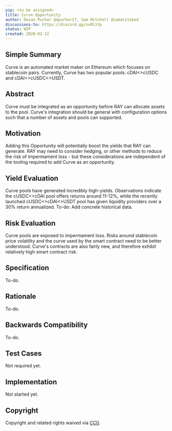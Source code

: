 ```yaml
---
yip: <to be assigned>
title: Curve Opportunity
author: Devan Purhar @dpurhar27, Sam Mitchell @samatstaked
discussions-to: https://discord.gg/nvRCzYp
status: WIP
created: 2020-02-12
---
```


<!--You can leave these HTML comments in your merged YIP and delete the visible duplicate text guides, they will not appear and may be helpful to refer to if you edit it again. This is the suggested template for new YIPs. Note that an YIP number will be assigned by an editor. When opening a pull request to submit your YIP, please use an abbreviated title in the filename, `yip-draft_title_abbrev.md`. The title should be 44 characters or less.-->
## Simple Summary
<!--"If you can't explain it simply, you don't understand it well enough." Provide a simplified and layman-accessible explanation of the YIP.-->
Curve is an automated market maker on Ethereum which focuses on stablecoin pairs. Currently, Curve has two popular pools: cDAI<>cUSDC and cDAI<>cUSDC<>USDT.

## Abstract
<!--A short (~200 word) description of the technical issue being addressed.-->
Curve must be integrated as an opportunity before RAY can allocate assets to the pool. Curve's integration should be general with configuration options such that a number of assets and pools can supported.

## Motivation
<!--The motivation is critical for YIPs that want to change the RAY protocol. It should clearly explain why the existing protocol specification is inadequate to address the problem that the YIP solves. YIP submissions without sufficient motivation may be rejected outright.-->
Adding this Opportunity will potentially boost the yields that RAY can generate. RAY may need to consider hedging, or other methods to reduce the risk of impermament loss - but these considerations are independent of the tooling required to add Curve as an opportunity. 

## Yield Evaluation
<!--The potential added value for extra yield generation. Historical data should be provided. The process used to evaluate the yield potential should be detailed here.-->
Curve pools have generated incredibly high-yields. Observations indicate the cUSDC<>cDAI pool offers returns around 11-12%, while the recently launched cUSDC<>cDAI<>USDT pool has given liquidity providers over a 30% return annualized. To-do: Add concrete historical data.

## Risk Evaluation
<!--The potential or attached risk that should be considered for this proposal. Historical data should be provided. The process used to evaluate the risks should be detailed here.-->
Curve pools are exposed to impermament loss. Risks around stablecoin price volatility and the curve used by the smart contract need to be better understood. Curve's contracts are also fairly new, and therefore exhibit relatively high smart contract risk.

## Specification
<!--The technical specification should describe the syntax and semantics of any new feature.-->
To-do.

## Rationale
<!--The rationale fleshes out the specification by describing what motivated the design and why particular design decisions were made. It should describe alternate designs that were considered and related work, e.g. how the feature is supported in other languages. The rationale may also provide evidence of consensus within the community, and should discuss important objections or concerns raised during discussion.-->
To-do.

## Backwards Compatibility
<!--All YIPs that introduce backwards incompatibilities must include a section describing these incompatibilities and their severity. The YIP must explain how the author proposes to deal with these incompatibilities. YIP submissions without a sufficient backwards compatibility treatise may be rejected outright.-->
To-do.

## Test Cases
Not required yet.

## Implementation
<!--The implementations must be completed before any YIP is given status "Final", but it need not be completed before the YIP is accepted. While there is merit to the approach of reaching consensus on the specification and rationale before writing code, the principle of "rough consensus and running code" is still useful when it comes to resolving many discussions of API details.-->
Not started yet.

## Copyright
Copyright and related rights waived via [CC0](https://creativecommons.org/publicdomain/zero/1.0/).
